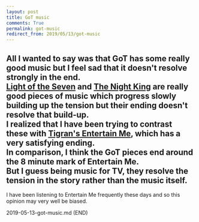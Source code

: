 ```yaml
---
layout: post
title: GoT music
comments: True
permalink: got-music
redirect_from: 2019/05/13/got-music
---
```


All I wanted to say was that GoT has some really good music but I feel sad that it doesn't resolve strongly in the end.  
[Light of the Seven](https://www.youtube.com/watch?v=pS-gbqbVd8c) and [The Night King](https://www.youtube.com/watch?v=k1frgt0D_f4) are really good pieces of music which progress slowly building up the tension but their ending doesn't resolve that build-up.  
I realized that I have been trying to contrast these with [Tigran's Entertain Me](https://www.youtube.com/watch?v=rK1ATwFt3YM), which has a very satisfying ending.  
In comparison, I think the GoT pieces end around the 8 minute mark of Entertain Me.  
But I guess being music for TV, they resolve the tension in the story rather than the music itself.  
---

I have been listening to Entertain Me frequently these days and so this opinion may very well be biased.

2019-05-13-got-music.md (END)

